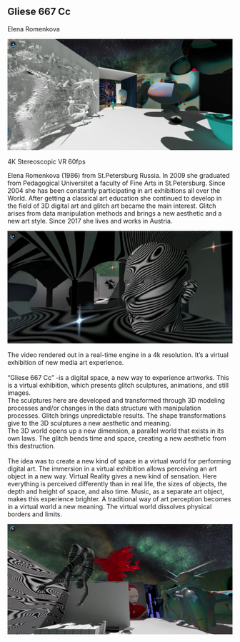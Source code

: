 ## Gliese 667 Cc

Elena Romenkova

![Screenshot VR exhibition](./graphics/content/1-1_submissions_single_large.png)

4K Stereoscopic VR 60fps

Elena Romenkova (1986) from St.Petersburg Russia. In 2009 she graduated from Pedagogical Universitet a faculty of Fine Arts in St.Petersburg. Since 2004 she has been constantly participating in art exhibitions all over the World. After getting a classical art education she continued to develop in the field of 3D digital art and glitch art became the main interest. Glitch arises from data manipulation methods and brings a new aesthetic and a new art style. Since 2017 she lives and works in Austria. 

![Screenshot VR exhibition](./graphics/content/2-1_submissions_single_large.png)

The video rendered out in a real-time engine in a 4k resolution. It’s a virtual exhibition of new media art experience.  
<br>
“Gliese 667 Cc” -is a digital space, a new way to experience artworks. This is a virtual exhibition, which presents glitch sculptures, animations, and still images.  
The sculptures here are developed and transformed through 3D modeling processes and/or changes in the data structure with manipulation processes. Glitch brings unpredictable results. The shape transformations give to the 3D sculptures a new aesthetic and meaning.  
The 3D world opens up a new dimension, a parallel world that exists in its own laws. The glitch bends time and space, creating a new aesthetic from this destruction.  
<br>
The idea was to create a new kind of space in a virtual world for performing digital art. The immersion in a virtual exhibition allows perceiving an art object in a new way. Virtual Reality gives a new kind of sensation. Here everything is perceived differently than in real life, the sizes of objects, the depth and height of space, and also time. Music, as a separate art object, makes this experience brighter. A traditional way of art perception becomes in a virtual world a new meaning. The virtual world dissolves physical borders and limits.  

![Screenshot VR exhibition](./graphics/content/3-1_submissions_single_large.png) 